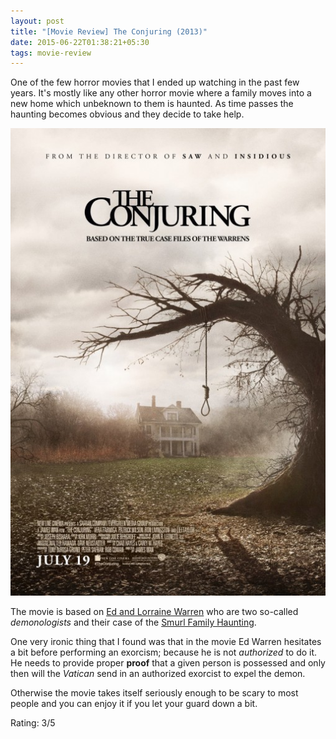 ```yaml
---
layout: post
title: "[Movie Review] The Conjuring (2013)"
date: 2015-06-22T01:38:21+05:30
tags: movie-review
---
```


One of the few horror movies that I ended up watching in the past few years.
It's mostly like any other horror movie where a family moves into a new home which unbeknown to them is haunted.
As time passes the haunting becomes obvious and they decide to take help.

![The Conjuring (2013);The Conjuring (2013)](/img/movie-poster-the-conjuring.jpg)

The movie is based on [Ed and Lorraine Warren](https://en.wikipedia.org/wiki/Ed_and_Lorraine_Warren) who are two so-called *demonologists* and their case of the [Smurl Family Haunting](https://en.wikipedia.org/wiki/Smurl_haunting).

One very ironic thing that I found was that in the movie Ed Warren hesitates a bit before performing an exorcism; because he is not *authorized* to do it.
He needs to provide proper **proof** that a given person is possessed and only then will the *Vatican* send in an authorized exorcist to expel the demon.

Otherwise the movie takes itself seriously enough to be scary to most people and you can enjoy it if you let your guard down a bit.

Rating: 3/5
